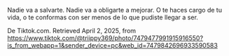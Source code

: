 Nadie va a salvarte. Nadie va a obligarte a mejorar. O te haces cargo de tu vida, o te conformas con ser menos de lo que pudiste llegar a ser.

De Tiktok.com. Retrieved April 2, 2025, from https://www.tiktok.com/@triippy369/photo/7479477991915916550?is_from_webapp=1&sender_device=pc&web_id=7479842696933590583